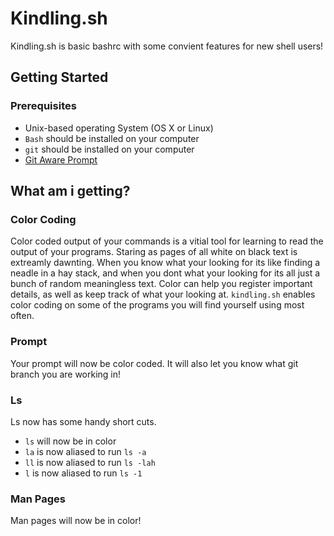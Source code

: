 Kindling.sh
===========
Kindling.sh is basic bashrc with some convient features for new shell users!

## Getting Started
### Prerequisites
* Unix-based operating System (OS X or Linux)
* `Bash` should be installed on your computer
* `git` should be installed on your computer
* [Git Aware Prompt](https://github.com/jimeh/git-aware-prompt)

## What am i getting?
### Color Coding
Color coded output of your commands is a vitial tool for learning to read the output of your programs. Staring as pages of all white on black text is extreamly dawnting. When you know what your looking for its like finding a neadle in a hay stack, and when you dont what your looking for its all just a bunch of random meaningless text. Color can help you register important details, as well as keep track of what your looking at. `kindling.sh` enables color coding on some of the programs you will find yourself using most often.  

### Prompt
Your prompt will now be color coded. It will also let you know what git branch you are working in!  

### Ls
Ls now has some handy short cuts. 
* `ls` will now be in color
* `la` is now aliased to run `ls -a`
* `ll` is now aliased to run `ls -lah`
* `l` is now aliased to run `ls -1`  

### Man Pages
Man pages will now be in color!


